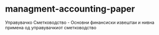 # managment-accounting-paper
Управувачко Сметководство - Основни финансиски извештаи и нивна примена од управувачкиот сметководство
